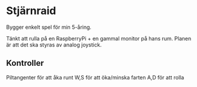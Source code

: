 # Stjärnraid

Bygger enkelt spel för min 5-åring.

Tänkt att rulla på en RaspberryPi + en gammal monitor på hans rum.
Planen är att det ska styras av analog joystick.

## Kontroller

Piltangenter för att åka runt
W,S för att öka/minska farten
A,D för att rolla
